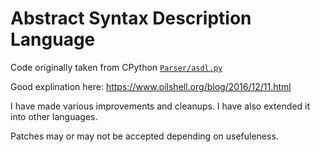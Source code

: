Abstract Syntax Description Language
====================================
Code originally taken from CPython [`Parser/asdl.py`](https://github.com/python/cpython/blob/main/Parser/asdl.py)

Good explination here: https://www.oilshell.org/blog/2016/12/11.html

I have made various improvements and cleanups. I have also extended it into other languages.

Patches may or may not be accepted depending on usefuleness.
